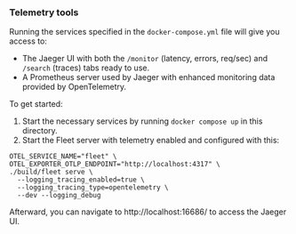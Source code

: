 ### Telemetry tools

Running the services specified in the `docker-compose.yml` file will give you access to:

- The Jaeger UI with both the `/monitor` (latency, errors, req/sec) and `/search` (traces) tabs ready to use.
- A Prometheus server used by Jaeger with enhanced monitoring data provided by OpenTelemetry.

To get started:

1. Start the necessary services by running `docker compose up` in this directory.
2. Start the Fleet server with telemetry enabled and configured with this:

```
OTEL_SERVICE_NAME="fleet" \
OTEL_EXPORTER_OTLP_ENDPOINT="http://localhost:4317" \
./build/fleet serve \
  --logging_tracing_enabled=true \
  --logging_tracing_type=opentelemetry \
  --dev --logging_debug
``` 

Afterward, you can navigate to http://localhost:16686/ to access the Jaeger UI.
